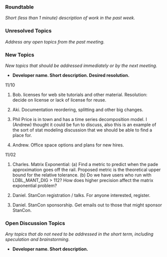 ### Roundtable
_Short (less than 1 minute) description of work in the past week._

### Unresolved Topics
_Address any open topics from the past meeting._

### New Topics
_New topics that should be addressed immediately or by the next
meeting._

* __Developer name.  Short description.  Desired resolution.__

11/10

1. Bob. licenses for web site tutorials and other material. Resolution: decide on license or lack of license for reuse.

2. Aki. Documentation reordering, splitting and other big changes.

3. Phil Price is in town and has a time series decomposition model.  I (Andrew) thought it could be fun to discuss, also this is an example of the sort of stat modeling discussion that we should be able to find a place for.

4. Andrew.  Office space options and plans for new hires.

11/02

1. Charles. Matrix Exponential: 
(a) Find a metric to predict when the pade approximation goes off the rail. Proposed metric is the theoretical upper bound for the relative tolerance.
(b) Do we have users who run with LDBL_MANT_DIG > 112? How does higher precision affect the matrix exponential problem?

2. Daniel. StanCon registration / talks. For anyone interested, register.

3. Daniel. StanCon sponsorship. Get emails out to those that might sponsor StanCon.



### Open Discussion Topics
_Any topics that do not need to be addressed in the short term,
including speculation and brainstorming._

* __Developer name.  Short description.__
